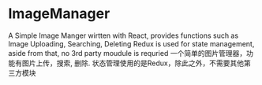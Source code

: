# ImageManager
A Simple Image Manger wirtten with React, provides functions such as Image Uploading, Searching, Deleting
Redux is used for state management, aside from that, no 3rd party moudule is requried 
一个简单的图片管理器，功能有图片上传，搜索, 删除. 状态管理使用的是Redux，除此之外，不需要其他第三方模块
